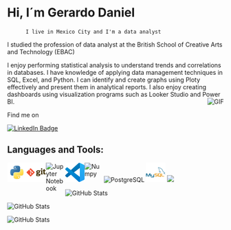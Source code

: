 # Hi, I´m Gerardo Daniel
          I live in Mexico City and I'm a data analyst

I studied the profession of data analyst at the British School of Creative Arts and Technology (EBAC)

I enjoy performing statistical analysis to understand trends and correlations in databases. I have knowledge of applying data management techniques in SQL, Excel, and Python. I can identify and create graphs using Ploty effectively and present them in analytical reports. I also enjoy creating dashboards using visualization programs such as Looker Studio and Power BI.
<img align="right" alt="GIF" height="160px" src="https://media.giphy.com/media/du3J3cXyzhj75IOgvA/giphy.gif" />


Find me on

<a href="https://www.linkedin.com/in/daniel-romero-analist/">
      <img src="https://img.shields.io/badge/LinkedIn-blue?style=for-the-badge&logo=linkedin&logoColor=white" alt="LinkedIn Badge"/>
</a>





## Languages and Tools:

<img align="left" alt="Python" width="45px" src="https://raw.githubusercontent.com/github/explore/80688e429a7d4ef2fca1e82350fe8e3517d3494d/topics/python/python.png" />

<img align="left" alt="Git" width="45px" src="https://raw.githubusercontent.com/github/explore/80688e429a7d4ef2fca1e82350fe8e3517d3494d/topics/git/git.png" />

<img align="left" alt="Jupyter Notebook" width="45px" src="https://upload.wikimedia.org/wikipedia/commons/thumb/3/38/Jupyter_logo.svg/1200px-Jupyter_logo.svg.png" />

<img align="left" alt="Visual Studio Code" width="45px" src="https://raw.githubusercontent.com/github/explore/80688e429a7d4ef2fca1e82350fe8e3517d3494d/topics/visual-studio-code/visual-studio-code.png" />

<img align="left" alt="Numpy" width="45px" src="https://upload.wikimedia.org/wikipedia/commons/thumb/3/31/NumPy_logo_2020.svg/1024px-NumPy_logo_2020.svg.png" />

<img src="https://cdn.jsdelivr.net/gh/devicons/devicon@latest/icons/postgresql/postgresql-original-wordmark.svg" width="45px" alt="PostgreSQL" />

<img src="https://github.com/devicons/devicon/blob/master/icons/mysql/mysql-original-wordmark.svg" title="MySQL"  alt="MySQL" width="45" />

<img height=35px src="https://upload.wikimedia.org/wikipedia/commons/e/ed/Pandas_logo.svg" /> 



![GitHub Stats](https://github-readme-stats.vercel.app/api?username=Dani-Romer&theme=merko&show_icons=true&hide_border=true&count_private=true)

![GitHub Stats](https://github-readme-stats.vercel.app/api/top-langs/?username=Dani-Romer&theme=merko&show_icons=true&hide_border=true&layout=compact)

![GitHub Stats](https://streak-stats.demolab.com?user=Dani-Romer&theme=merko&hide_border=true)
